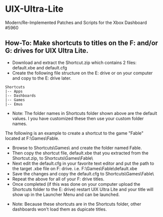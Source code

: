 # UIX-Ultra-Lite
Modern/Re-Implemented Patches and Scripts for the Xbox Dashboard #5960

## How-To: Make shortcuts to titles on the F: and/or G: drives for UIX Ultra Lite.

- Download and extract the Shortcut.zip which contains 2 files: default.xbe and default.cfg
- Create the following file structure on the E: drive or on your computer and copy to the E: drive later.
```
Shortcuts
|-- Apps
|-- Dashboards
|-- Games
|-- Emus
```
* Note: The folder names in Shortcuts folder shown above are the default values. I you have customized these then use your custom folder names.

The following is an example to create a shortcut to the game "Fable" located at F:\\Games\\Fable. 
 
- Browse to Shortcuts\\Games\\ and create the folder named Fable.
- Then copy the shortcut file, default.xbe that you extracted from the Shortcut.zip, to Shortcuts\\Games\\Fable\\
- Next edit the default.cfg in your favorite text editor and put the path to the target .xbe file on F: drive. i.e. F:\\Games\\Fable\\default.xbe
- Save the changes and copy the default.cfg to Shortcuts\\Games\\Fable\\
- Repeat the above for all of your F: drive titles.
- Once completed (if this was done on your computer upload the Shortcuts folder to the E: drive) restart UIX Ultra Lite and your title will show up in the Launcher Menu and can be launched.

* Note: Because these shortcuts are in the Shortcuts folder, other dashboards won't load them as dupicate titles.